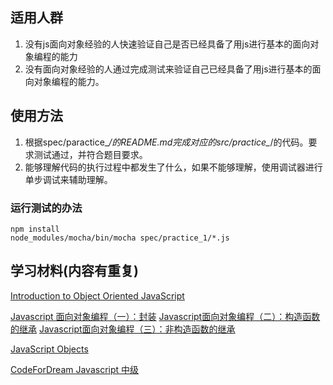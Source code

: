 

## 适用人群

1. 没有js面向对象经验的人快速验证自己是否已经具备了用js进行基本的面向对象编程的能力
2. 没有面向对象经验的人通过完成测试来验证自己已经具备了用js进行基本的面向对象编程的能力。


## 使用方法


1. 根据spec/paractice_*/的README.md完成对应的src/practice_*/的代码。要求测试通过，并符合题目要求。
2. 能够理解代码的执行过程中都发生了什么，如果不能够理解，使用调试器进行单步调试来辅助理解。

### 运行测试的办法

    npm install
    node_modules/mocha/bin/mocha spec/practice_1/*.js

## 学习材料(内容有重复)

[Introduction to Object Oriented JavaScript](https://developer.mozilla.org/en-US/docs/Web/JavaScript/Introduction_to_Object-Oriented_JavaScript)

[Javascript 面向对象编程（一）：封装](http://www.ruanyifeng.com/blog/2010/05/object-oriented_javascript_encapsulation.html)
[Javascript面向对象编程（二）：构造函数的继承](http://www.ruanyifeng.com/blog/2010/05/object-oriented_javascript_inheritance.html)
[Javascript面向对象编程（三）：非构造函数的继承](http://www.ruanyifeng.com/blog/2010/05/object-oriented_javascript_inheritance_continued.html)

[JavaScript Objects](http://www.w3schools.com/js/js_object_definition.asp)

[CodeForDream Javascript 中级](http://www.codefordream.com/courses/js_intermediate/sections)
